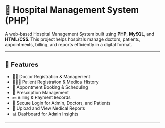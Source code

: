 # 🏥 Hospital Management System (PHP)

A web-based Hospital Management System built using **PHP**, **MySQL**, and **HTML/CSS**. This project helps hospitals manage doctors, patients, appointments, billing, and reports efficiently in a digital format.

---

## 🚀 Features

- 👨‍⚕️ Doctor Registration & Management
- 🧑‍🤝‍🧑 Patient Registration & Medical History
- 📅 Appointment Booking & Scheduling
- 💊 Prescription Management
- 💵 Billing & Payment Records
- 🔐 Secure Login for Admin, Doctors, and Patients
- 📁 Upload and View Medical Reports
- 📊 Dashboard for Admin Insights

---


